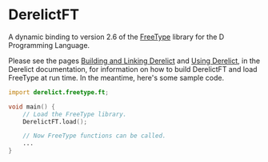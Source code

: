 DerelictFT
==========

A dynamic binding to version 2.6 of the [FreeType][1] library for the D Programming Language.

Please see the pages [Building and Linking Derelict][2] and [Using Derelict][3], in the Derelict documentation, for information on how to build DerelictFT and load FreeType at run time. In the meantime, here's some sample code.

```D
import derelict.freetype.ft;

void main() {
    // Load the FreeType library.
    DerelictFT.load();

    // Now FreeType functions can be called.
    ...
}
```

[1]: http://freetype.org/
[2]: http://derelictorg.github.io/compiling.html
[3]: http://derelictorg.github.io/using.html